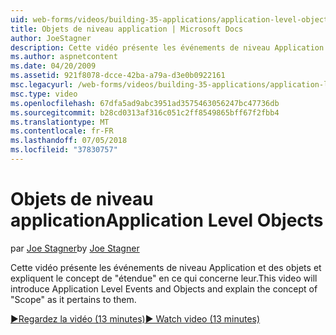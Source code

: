 ```yaml
---
uid: web-forms/videos/building-35-applications/application-level-objects
title: Objets de niveau application | Microsoft Docs
author: JoeStagner
description: Cette vidéo présente les événements de niveau Application et des objets et expliquent le concept de &quot;étendue&quot; en ce qui concerne leur.
ms.author: aspnetcontent
ms.date: 04/20/2009
ms.assetid: 921f8078-dcce-42ba-a79a-d3e0b0922161
msc.legacyurl: /web-forms/videos/building-35-applications/application-level-objects
msc.type: video
ms.openlocfilehash: 67dfa5ad9abc3951ad3575463056247bc47736db
ms.sourcegitcommit: b28cd0313af316c051c2ff8549865bff67f2fbb4
ms.translationtype: MT
ms.contentlocale: fr-FR
ms.lasthandoff: 07/05/2018
ms.locfileid: "37830757"
---
```

<a name="application-level-objects"></a><span data-ttu-id="f5d31-103">Objets de niveau application</span><span class="sxs-lookup"><span data-stu-id="f5d31-103">Application Level Objects</span></span>
====================
<span data-ttu-id="f5d31-104">par [Joe Stagner](https://github.com/JoeStagner)</span><span class="sxs-lookup"><span data-stu-id="f5d31-104">by [Joe Stagner](https://github.com/JoeStagner)</span></span>

<span data-ttu-id="f5d31-105">Cette vidéo présente les événements de niveau Application et des objets et expliquent le concept de &quot;étendue&quot; en ce qui concerne leur.</span><span class="sxs-lookup"><span data-stu-id="f5d31-105">This video will introduce Application Level Events and Objects and explain the concept of &quot;Scope&quot; as it pertains to them.</span></span>

[<span data-ttu-id="f5d31-106">&#9654;Regardez la vidéo (13 minutes)</span><span class="sxs-lookup"><span data-stu-id="f5d31-106">&#9654; Watch video (13 minutes)</span></span>](https://channel9.msdn.com/Blogs/ASP-NET-Site-Videos/application-level-objects)
